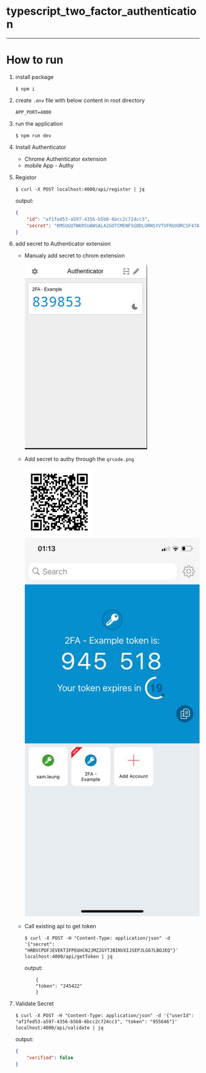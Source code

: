 # typescript_two_factor_authentication

---

# How to run

1. install package

    ```properties
    $ npm i
    ```

2. create `.env` file with below content in root directory

    ```properties
    APP_PORT=4000
    ```

3. run the application

    ```properties
    $ npm run dev
    ```

4. Install Authenticator

    -   Chrome Authenticator extension
    -   mobile App - Authy

5. Registor

    ```properties
    $ curl -X POST localhost:4000/api/register | jq
    ```

    output:

    ```json
    {
        "id": "af1fed53-a597-4356-b5b8-6bcc2c724cc3",
        "secret": "KMSUGQTNKR5UAWSALA2GOTCMENFSGODLORNSYVTVFRUXORCSF47A"
    }
    ```

6. add secret to Authenticator extension

   - Manualy add secret to chrom extension
     
       ![2FA][authenticator]
       

   - Add secret to authy through the `qrcode.png`
     
     ![2FA][qrcode]
     ![2FA][authy]

   - Call existing api to get token

       ```properties
       $ curl -X POST -H "Content-Type: application/json" -d '{"secret": "HRBVCPDFJEVEKT3FPEUHCN2JMZ2GYTJBINVXIJSEPJLG67LBOJEQ"}'  localhost:4000/api/getToken | jq
       ```

       output:
       ```
           {
           "token": "245422"
           }
       ```

7. Validate Secret

    ```properties
    $ curl -X POST -H "Content-Type: application/json" -d '{"userId": "af1fed53-a597-4356-b5b8-6bcc2c724cc3", "token": "955646"}'  localhost:4000/api/validate | jq
    ```

    output:

    ```json
    {
        "verified": false
    }
    ```

[//]: # (Image References)
[qrcode]: ./assert/qrcode.png
[authy]: ./assert/authy.jpeg
[authenticator]: ./assert/authenticator.png